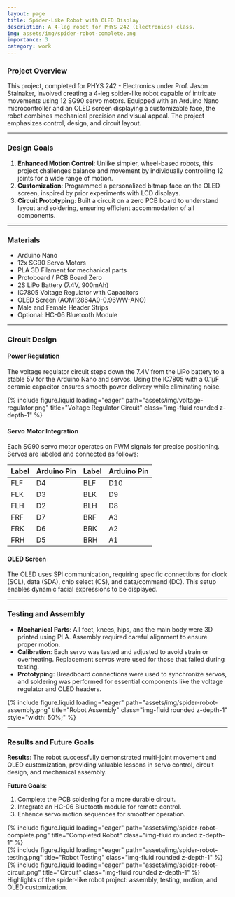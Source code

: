 ```yaml
---
layout: page
title: Spider-Like Robot with OLED Display
description: A 4-leg robot for PHYS 242 (Electronics) class.
img: assets/img/spider-robot-complete.png
importance: 3
category: work
---
```


### Project Overview

This project, completed for PHYS 242 - Electronics under Prof. Jason Stalnaker, involved creating a 4-leg spider-like robot capable of intricate movements using 12 SG90 servo motors. Equipped with an Arduino Nano microcontroller and an OLED screen displaying a customizable face, the robot combines mechanical precision and visual appeal. The project emphasizes control, design, and circuit layout.

---

### Design Goals

1. **Enhanced Motion Control**: Unlike simpler, wheel-based robots, this project challenges balance and movement by individually controlling 12 joints for a wide range of motion.
2. **Customization**: Programmed a personalized bitmap face on the OLED screen, inspired by prior experiments with LCD displays.
3. **Circuit Prototyping**: Built a circuit on a zero PCB board to understand layout and soldering, ensuring efficient accommodation of all components.

---

### Materials

- Arduino Nano
- 12x SG90 Servo Motors
- PLA 3D Filament for mechanical parts
- Protoboard / PCB Board Zero
- 2S LiPo Battery (7.4V, 900mAh)
- IC7805 Voltage Regulator with Capacitors
- OLED Screen (AOM12864A0-0.96WW-ANO)
- Male and Female Header Strips
- Optional: HC-06 Bluetooth Module

---

### Circuit Design

#### Power Regulation

The voltage regulator circuit steps down the 7.4V from the LiPo battery to a stable 5V for the Arduino Nano and servos. Using the IC7805 with a 0.1µF ceramic capacitor ensures smooth power delivery while eliminating noise.

<div class="row">
    <div class="col-sm-6 col-md-4 mt-3 mt-md-0">
        {% include figure.liquid loading="eager" path="assets/img/voltage-regulator.png" title="Voltage Regulator Circuit" class="img-fluid rounded z-depth-1" %}
    </div>
</div>

#### Servo Motor Integration

Each SG90 servo motor operates on PWM signals for precise positioning. Servos are labeled and connected as follows:

| Label | Arduino Pin | Label | Arduino Pin |
| ----- | ----------- | ----- | ----------- |
| FLF   | D4          | BLF   | D10         |
| FLK   | D3          | BLK   | D9          |
| FLH   | D2          | BLH   | D8          |
| FRF   | D7          | BRF   | A3          |
| FRK   | D6          | BRK   | A2          |
| FRH   | D5          | BRH   | A1          |

#### OLED Screen

The OLED uses SPI communication, requiring specific connections for clock (SCL), data (SDA), chip select (CS), and data/command (DC). This setup enables dynamic facial expressions to be displayed.

---

### Testing and Assembly

- **Mechanical Parts**: All feet, knees, hips, and the main body were 3D printed using PLA. Assembly required careful alignment to ensure proper motion.
- **Calibration**: Each servo was tested and adjusted to avoid strain or overheating. Replacement servos were used for those that failed during testing.
- **Prototyping**: Breadboard connections were used to synchronize servos, and soldering was performed for essential components like the voltage regulator and OLED headers.

<div class="row">
    <div class="col-sm-6 col-md-4 mt-3 mt-md-0">
        {% include figure.liquid loading="eager" path="assets/img/spider-robot-assembly.png" title="Robot Assembly" class="img-fluid rounded z-depth-1" style="width: 50%;" %}
    </div>
</div>

---

### Results and Future Goals

**Results**: The robot successfully demonstrated multi-joint movement and OLED customization, providing valuable lessons in servo control, circuit design, and mechanical assembly.

**Future Goals**:

1. Complete the PCB soldering for a more durable circuit.
2. Integrate an HC-06 Bluetooth module for remote control.
3. Enhance servo motion sequences for smoother operation.

<div class="row">
    <div class="col-sm-6 col-md-4 mt-3 mt-md-0">
        {% include figure.liquid loading="eager" path="assets/img/spider-robot-complete.png" title="Completed Robot" class="img-fluid rounded z-depth-1" %}
    </div>
    <div class="col-sm-6 col-md-4 mt-3 mt-md-0">
        {% include figure.liquid loading="eager" path="assets/img/spider-robot-testing.png" title="Robot Testing" class="img-fluid rounded z-depth-1" %}
    </div>
    <div class="col-sm-6 col-md-4 mt-3 mt-md-0">
        {% include figure.liquid loading="eager" path="assets/img/spider-robot-circuit.png" title="Circuit" class="img-fluid rounded z-depth-1" %}
    </div>
</div>
<div class="caption">
    Highlights of the spider-like robot project: assembly, testing, motion, and OLED customization.
</div>
